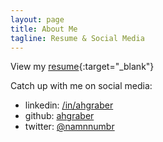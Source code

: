 ```yaml
---
layout: page
title: About Me
tagline: Resume & Social Media
---
```


View my [resume](https://ahgraber.github.io/resume){:target="_blank"}  

Catch up with me on social media:
* linkedin: [/in/ahgraber](https://linkedin.com/in/ahgraber)
* github: [ahgraber](https://github.com/ahgraber)
* twitter: [@namnnumbr](https://twitter.com/namnnumbr)
